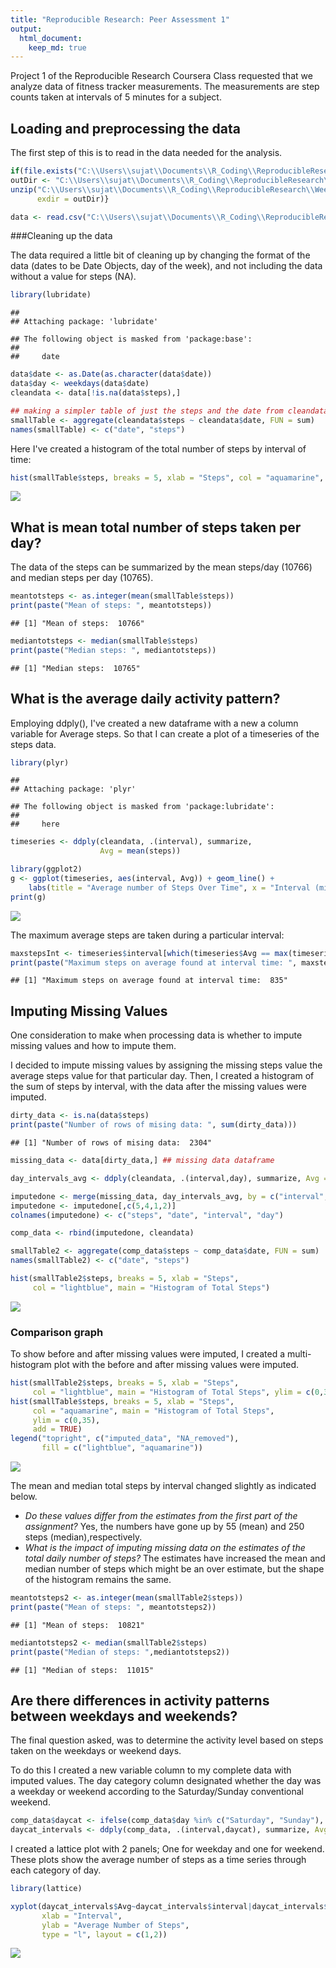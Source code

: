 ```yaml
---
title: "Reproducible Research: Peer Assessment 1"
output: 
  html_document:
    keep_md: true
---
```




Project 1 of the Reproducible Research Coursera Class requested that we analyze data of fitness tracker measurements. The measurements are step counts taken at intervals of 5 minutes for a subject.

## Loading and preprocessing the data

The first step of this is to read in the data needed for the analysis.


```r
if(file.exists("C:\\Users\\sujat\\Documents\\R_Coding\\ReproducibleResearch\\Week2_project")) {
outDir <- "C:\\Users\\sujat\\Documents\\R_Coding\\ReproducibleResearch\\Week2_project\\data";
unzip("C:\\Users\\sujat\\Documents\\R_Coding\\ReproducibleResearch\\Week2_project\\activity.zip", 
      exdir = outDir)}

data <- read.csv("C:\\Users\\sujat\\Documents\\R_Coding\\ReproducibleResearch\\Week2_project\\data\\activity.csv")
```

###Cleaning up the data

The data required a little bit of cleaning up by changing the format of the data (dates to be Date Objects, day of the week), and not including the data without a value for steps (NA). 


```r
library(lubridate)
```

```
## 
## Attaching package: 'lubridate'
```

```
## The following object is masked from 'package:base':
## 
##     date
```

```r
data$date <- as.Date(as.character(data$date))
data$day <- weekdays(data$date) 
cleandata <- data[!is.na(data$steps),]

## making a simpler table of just the steps and the date from cleandata
smallTable <- aggregate(cleandata$steps ~ cleandata$date, FUN = sum)
names(smallTable) <- c("date", "steps")
```

Here I've created a histogram of the total number of steps by interval of time:


```r
hist(smallTable$steps, breaks = 5, xlab = "Steps", col = "aquamarine", main = "Histogram of Total Steps")
```

![](Figs/steps_hist-1.png)<!-- -->

## What is mean total number of steps taken per day?
The data of the steps can be summarized by the mean steps/day (10766) and median steps per day (10765).


```r
meantotsteps <- as.integer(mean(smallTable$steps))
print(paste("Mean of steps: ", meantotsteps))
```

```
## [1] "Mean of steps:  10766"
```

```r
mediantotsteps <- median(smallTable$steps)
print(paste("Median steps: ", mediantotsteps))
```

```
## [1] "Median steps:  10765"
```

## What is the average daily activity pattern?

Employing ddply(), I've created a new dataframe with a new a column variable for Average steps. So that I can create a plot of a timeseries of the steps data.


```r
library(plyr)
```

```
## 
## Attaching package: 'plyr'
```

```
## The following object is masked from 'package:lubridate':
## 
##     here
```

```r
timeseries <- ddply(cleandata, .(interval), summarize, 
                    Avg = mean(steps))
```


```r
library(ggplot2)
g <- ggplot(timeseries, aes(interval, Avg)) + geom_line() + 
    labs(title = "Average number of Steps Over Time", x = "Interval (min)", y = "Average number of steps")
print(g)
```

![](Figs/plot_timeseries-1.png)<!-- -->

The maximum average steps are taken during a particular interval:


```r
maxstepsInt <- timeseries$interval[which(timeseries$Avg == max(timeseries$Avg))]
print(paste("Maximum steps on average found at interval time: ", maxstepsInt))
```

```
## [1] "Maximum steps on average found at interval time:  835"
```

## Imputing Missing Values

One consideration to make when processing data is whether to impute missing values and how to impute them. 

I decided to impute missing values by assigning the missing steps value the average steps value for that particular day. Then, I created a histogram of the sum of steps by interval, with the data after the missing values were imputed.


```r
dirty_data <- is.na(data$steps)
print(paste("Number of rows of mising data: ", sum(dirty_data)))
```

```
## [1] "Number of rows of mising data:  2304"
```

```r
missing_data <- data[dirty_data,] ## missing data dataframe

day_intervals_avg <- ddply(cleandata, .(interval,day), summarize, Avg = mean(steps))

imputedone <- merge(missing_data, day_intervals_avg, by = c("interval", "day"))
imputedone <- imputedone[,c(5,4,1,2)]
colnames(imputedone) <- c("steps", "date", "interval", "day")

comp_data <- rbind(imputedone, cleandata) 

smallTable2 <- aggregate(comp_data$steps ~ comp_data$date, FUN = sum)
names(smallTable2) <- c("date", "steps")

hist(smallTable2$steps, breaks = 5, xlab = "Steps",
     col = "lightblue", main = "Histogram of Total Steps")
```

![](Figs/impute_data-1.png)<!-- -->


### Comparison graph

To show before and after missing values were imputed, I created a multi-histogram plot with the before and after missing values were imputed. 


```r
hist(smallTable2$steps, breaks = 5, xlab = "Steps",
     col = "lightblue", main = "Histogram of Total Steps", ylim = c(0,35))
hist(smallTable$steps, breaks = 5, xlab = "Steps", 
     col = "aquamarine", main = "Histogram of Total Steps", 
     ylim = c(0,35),
     add = TRUE)
legend("topright", c("imputed_data", "NA_removed"), 
       fill = c("lightblue", "aquamarine"))
```

![](Figs/compare_hist-1.png)<!-- -->

The mean and median total steps by interval changed slightly as indicated below.

- *Do these values differ from the estimates from the first part of the assignment?* Yes, the numbers have gone up by 55 (mean) and 250 steps (median),respectively.
- *What is the impact of imputing missing data on the estimates of the total daily number of steps?* The estimates have increased the mean and median number of steps which might be an over estimate, but the shape of the histogram remains the same.


```r
meantotsteps2 <- as.integer(mean(smallTable2$steps))
print(paste("Mean of steps: ", meantotsteps2))
```

```
## [1] "Mean of steps:  10821"
```

```r
mediantotsteps2 <- median(smallTable2$steps)
print(paste("Median of steps: ",mediantotsteps2))
```

```
## [1] "Median of steps:  11015"
```

## Are there differences in activity patterns between weekdays and weekends?

The final question asked, was to determine the activity level based on steps taken on the weekdays or weekend days. 

To do this I created a new variable column to my complete data with imputed values. The day category column designated whether the day was a weekday or weekend according to the Saturday/Sunday conventional weekend. 


```r
comp_data$daycat <- ifelse(comp_data$day %in% c("Saturday", "Sunday"), "Weekend", "Weekday")
daycat_intervals <- ddply(comp_data, .(interval,daycat), summarize, Avg = mean(steps))
```

I created a lattice plot with 2 panels; One for weekday and one for weekend. These plots show the average number of steps as a time series through each category of day.


```r
library(lattice)

xyplot(daycat_intervals$Avg~daycat_intervals$interval|daycat_intervals$daycat, 
       xlab = "Interval", 
       ylab = "Average Number of Steps", 
       type = "l", layout = c(1,2))
```

![](Figs/plot_daycategory-1.png)<!-- -->
